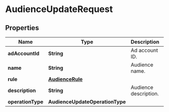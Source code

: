 

# AudienceUpdateRequest


## Properties

| Name | Type | Description | Notes |
|------------ | ------------- | ------------- | -------------|
|**adAccountId** | **String** | Ad account ID. |  [optional] |
|**name** | **String** | Audience name. |  [optional] |
|**rule** | [**AudienceRule**](AudienceRule.md) |  |  [optional] |
|**description** | **String** | Audience description. |  [optional] |
|**operationType** | **AudienceUpdateOperationType** |  |  [optional] |




